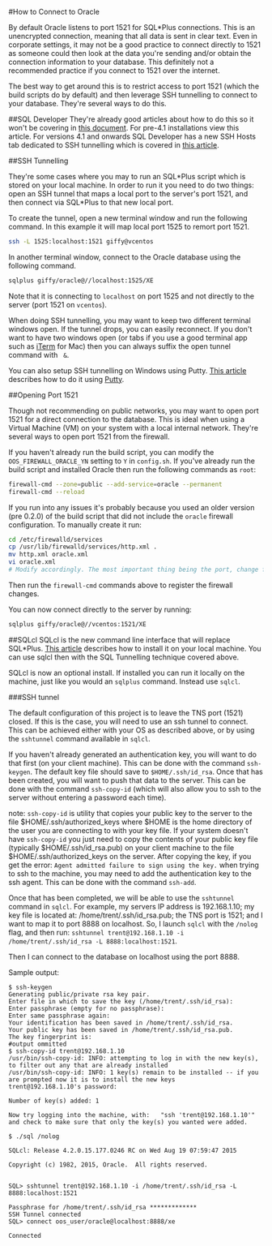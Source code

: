 #How to Connect to Oracle

By default Oracle listens to port 1521 for SQL*Plus connections. This is an unencrypted connection, meaning that all data is sent in clear text. Even in corporate settings, it may not be a good practice to connect directly to 1521 as someone could then look at the data you're sending and/or obtain the connection information to your database. This definitely not a recommended practice if you connect to 1521 over the internet.

The best way to get around this is to restrict access to port 1521 (which the build scripts do by default) and then leverage SSH tunnelling to connect to your database. They're several ways to do this.

##SQL Developer
They're already good articles about how to do this so it won't be covering in [this document](http://www.thatjeffsmith.com/archive/2014/09/30-sql-developer-tips-in-30-days-day-17-using-ssh-tunnels/). For pre-4.1 installations view this article. For versions 4.1 and onwards SQL Developer has a new SSH Hosts tab dedicated to SSH tunnelling which is covered in [this article](http://dbaontap.com/2015/03/10/ssh-tunnel-with-sqldev-4-1-ea1-and-ea2-side-by-side/).

##SSH Tunnelling

They're some cases where you may to run an SQL\*Plus script which is stored on your local machine. In order to run it you need to do two things: open an SSH tunnel that maps a local port to the server's port 1521, and then connect via SQL*Plus to that new local port.

To create the tunnel, open a new terminal window and run the following command. In this example it will map local port 1525 to remort port 1521.

```bash
ssh -L 1525:localhost:1521 giffy@vcentos
```
In another terminal window, connect to the Oracle database using the following command.

```bash
sqlplus giffy/oracle@//localhost:1525/XE
```

Note that it is connecting to `localhost` on port 1525 and not directly to the server (port 1521 on `vcentos`).

When doing SSH tunnelling, you may want to keep two different terminal windows open. If the tunnel drops, you can easily reconnect. If you don't want to have two windows open (or tabs if you use a good terminal app such as [iTerm](http://iterm2.com/) for Mac) then you can always suffix the open tunnel command with ` &`.

You can also setup SSH tunnelling on Windows using Putty. [This article](http://howto.ccs.neu.edu/howto/windows/ssh-port-tunneling-with-putty/) describes how to do it using [Putty](http://www.chiark.greenend.org.uk/~sgtatham/putty/download.html).

##Opening Port 1521

Though not recommending on public networks, you may want to open port 1521 for a direct connection to the database. This is ideal when using a Virtual Machine (VM) on your system with a local internal network. They're several ways to open port 1521 from the firewall.

If you haven't already run the build script, you can modify the `OOS_FIREWALL_ORACLE_YN` setting to `Y` in `config.sh`. If you've already run the build script and installed Oracle then run the following commands as `root`:

```bash
firewall-cmd --zone=public --add-service=oracle --permanent
firewall-cmd --reload
```

If you run into any issues it's probably because you used an older version (pre 0.2.0) of the build script that did not include the `oracle` firewall configuration. To manually create it run:

```bash
cd /etc/firewalld/services
cp /usr/lib/firewalld/services/http.xml .
mv http.xml oracle.xml
vi oracle.xml
# Modify accordingly. The most important thing being the port, change from 80 to 1521
```
</code></pre>

Then run the `firewall-cmd` commands above to register the firewall changes.

You can now connect directly to the server by running:

```bash
sqlplus giffy/oracle@//vcentos:1521/XE
```

##SQLcl
SQLcl is the new command line interface that will replace SQL*Plus. [This article](http://www.talkapex.com/2015/04/installing-sqlcl.html) describes how to install it on your local machine. You can use sqlcl then with the SQL Tunnelling technique covered above.

SQLcl is now an optional install. If installed you can run it locally on the machine, just like you would an `sqlplus` command. Instead use `sqlcl`.

###SSH tunnel

The default configuration of this project is to leave the TNS port (1521) closed. If this is the case, you will need to use an ssh tunnel to connect. This can be achieved either with your OS as described above, or by using the `sshtunnel` command available in `sqlcl`.

If you haven't already generated an authentication key, you will want to do that first (on your client machine). This can be done with the command `ssh-keygen`. The default key file should save to `$HOME/.ssh/id_rsa`. Once that has been created, you will want to push that data to the server. This can be done with the command `ssh-copy-id` (which will also allow you to ssh to the server without entering a password each time).

note: `ssh-copy-id` is utility that copies your public key to the server to the file $HOME/.ssh/authorized_keys where $HOME is the home directory of the user you are connecting to with your key file. If your system doesn't have `ssh-copy-id` you just need to copy the contents of your public key file (typically $HOME/.ssh/id_rsa.pub) on your client machine to the file $HOME/.ssh/authorized_keys on the server. After copying the key, if you get the error: `Agent admitted failure to sign using the key.` when trying to ssh to the machine, you may need to add the authentication key to the ssh agent. This can be done with the command `ssh-add`.

Once that has been completed, we will be able to use the `sshtunnel` command in `sqlcl`. For example, my servers IP address is 192.168.1.10; my key file is located at: /home/trent/.ssh/id_rsa.pub; the TNS port is 1521; and I want to map it to port 8888 on localhost. So, I launch `sqlcl` with the `/nolog` flag, and then run: `sshtunnel trent@192.168.1.10 -i /home/trent/.ssh/id_rsa -L 8888:localhost:1521`.

Then I can connect to the database on localhost using the port 8888.

Sample output:

```
$ ssh-keygen
Generating public/private rsa key pair.
Enter file in which to save the key (/home/trent/.ssh/id_rsa):
Enter passphrase (empty for no passphrase):
Enter same passphrase again:
Your identification has been saved in /home/trent/.ssh/id_rsa.
Your public key has been saved in /home/trent/.ssh/id_rsa.pub.
The key fingerprint is:
#output ommitted
$ ssh-copy-id trent@192.168.1.10
/usr/bin/ssh-copy-id: INFO: attempting to log in with the new key(s), to filter out any that are already installed
/usr/bin/ssh-copy-id: INFO: 1 key(s) remain to be installed -- if you are prompted now it is to install the new keys
trent@192.168.1.10's password:

Number of key(s) added: 1

Now try logging into the machine, with:   "ssh 'trent@192.168.1.10'"
and check to make sure that only the key(s) you wanted were added.

$ ./sql /nolog

SQLcl: Release 4.2.0.15.177.0246 RC on Wed Aug 19 07:59:47 2015

Copyright (c) 1982, 2015, Oracle.  All rights reserved.


SQL> sshtunnel trent@192.168.1.10 -i /home/trent/.ssh/id_rsa -L 8888:localhost:1521

Passphrase for /home/trent/.ssh/id_rsa *************
SSH Tunnel connected
SQL> connect oos_user/oracle@localhost:8888/xe

Connected
```
